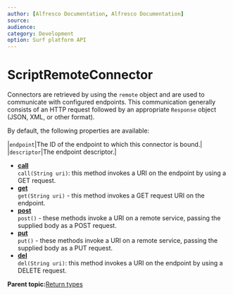 ```yaml
---
author: [Alfresco Documentation, Alfresco Documentation]
source: 
audience: 
category: Development
option: Surf platform API
---
```


# ScriptRemoteConnector

Connectors are retrieved by using the `remote` object and are used to communicate with configured endpoints. This communication generally consists of an HTTP request followed by an appropriate `Response` object \(JSON, XML, or other format\).

By default, the following properties are available:

|`endpoint`|The ID of the endpoint to which this connector is bound.|
|`descriptor`|The endpoint descriptor.|

-   **[call](../references/APISurf-ScriptRemoteConnector-call.md)**  
`call(String uri)`: this method invokes a URI on the endpoint by using a GET request.
-   **[get](../references/APISurf-ScriptRemoteConnector-get.md)**  
`get(String uri)` - this method invokes a GET request URI on the endpoint.
-   **[post](../references/APISurf-ScriptRemoteConnector-post.md)**  
`post()` - these methods invoke a URI on a remote service, passing the supplied body as a POST request.
-   **[put](../references/APISurf-ScriptRemoteConnector-put.md)**  
`put()` - these methods invoke a URI on a remote service, passing the supplied body as a PUT request.
-   **[del](../references/APISurf-ScriptRemoteConnector-del.md)**  
`del(String uri)`: this method invokes a URI on the endpoint by using a DELETE request.

**Parent topic:**[Return types](../references/APISurf-returntypes.md)

